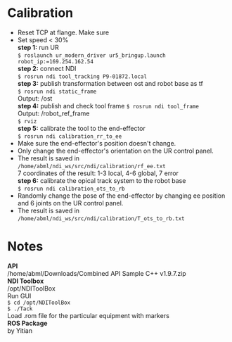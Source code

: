 # Calibration
* Reset TCP at flange. Make sure   
* Set speed < 30%  
__step 1:__ run UR  
`$ roslaunch ur_modern_driver ur5_bringup.launch robot_ip:=169.254.162.54`  
__step 2:__ connect NDI  
`$ rosrun ndi tool_tracking P9-01872.local`  
__step 3:__ publish transformation between ost and robot base as tf    
`$ rosrun ndi static_frame`  
Output: /ost  
__step 4:__ publish and check tool frame
`$ rosrun ndi tool_frame`  
Output: /robot\_ref\_frame  
`$ rviz`  
__step 5:__ calibrate the tool to the end-effector  
`$ rosrun ndi calibration_rr_to_ee`   
* Make sure the end-effector's position doesn't change.  
* Only change the end-effector's orientation on the UR control panel.  
* The result is saved in  
`/home/abml/ndi_ws/src/ndi/calibration/rf_ee.txt`  
7 coordinates of the result: 
1-3 local, 4-6 global, 7 error  
__step 6:__ calibrate the opical track system to the robot base  
`$ rosrun ndi calibration_ots_to_rb`  
* Randomly change the pose of the end-effector by changing ee position and 6 joints on the UR control panel.  
* The result is saved in  
`/home/abml/ndi_ws/src/ndi/calibration/T_ots_to_rb.txt`  


# Notes
__API__  
/home/abml/Downloads/Combined API Sample C++ v1.9.7.zip  
__NDI Toolbox__  
/opt/NDIToolBox  
Run GUI  
`$ cd /opt/NDIToolBox`  
`$ ./Tack`  
Load .rom file for the particular equipment with markers  
__ROS Package__  
by Yitian  

